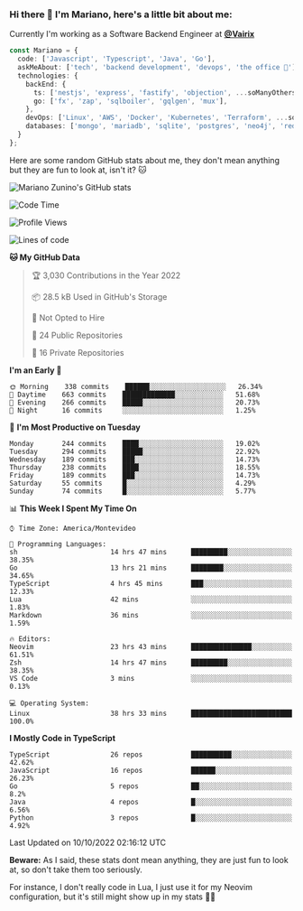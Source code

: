 ### Hi there 👋 I'm Mariano, here's a little bit about me:

Currently I'm working as a Software Backend Engineer at [**@Vairix**](https://vairix.com)

```ts
const Mariano = {
  code: ['Javascript', 'Typescript', 'Java', 'Go'],
  askMeAbout: ['tech', 'backend development', 'devops', 'the office 💼'],
  technologies: {
    backEnd: {
      ts: ['nestjs', 'express', 'fastify', 'objection', ...soManyOthersFrameworks],
      go: ['fx', 'zap', 'sqlboiler', 'gqlgen', 'mux'],
    },
    devOps: ['Linux', 'AWS', 'Docker', 'Kubernetes', 'Terraform', ...soManyOthersTools],
    databases: ['mongo', 'mariadb', 'sqlite', 'postgres', 'neo4j', 'redis'],
  }
};
```

Here are some random GitHub stats about me, they don't mean anything but they are fun to look at, isn't it? 🐱

![Mariano Zunino's GitHub stats](https://github-readme-stats.vercel.app/api?username=marianozunino&count_private=true&show_icons=true&theme=radical)

<!--START_SECTION:waka-->
![Code Time](http://img.shields.io/badge/Code%20Time-209%20hrs%2041%20mins-blue)

![Profile Views](http://img.shields.io/badge/Profile%20Views-1-blue)

![Lines of code](https://img.shields.io/badge/From%20Hello%20World%20I%27ve%20Written-355%20Thousand%20lines%20of%20code-blue)

**🐱 My GitHub Data** 

> 🏆 3,030 Contributions in the Year 2022
 > 
> 📦 28.5 kB Used in GitHub's Storage 
 > 
> 🚫 Not Opted to Hire
 > 
> 📜 24 Public Repositories 
 > 
> 🔑 16 Private Repositories  
 > 
**I'm an Early 🐤** 

```text
🌞 Morning    338 commits    ██████░░░░░░░░░░░░░░░░░░░   26.34% 
🌆 Daytime    663 commits    █████████████░░░░░░░░░░░░   51.68% 
🌃 Evening    266 commits    █████░░░░░░░░░░░░░░░░░░░░   20.73% 
🌙 Night      16 commits     ░░░░░░░░░░░░░░░░░░░░░░░░░   1.25%

```
📅 **I'm Most Productive on Tuesday** 

```text
Monday       244 commits    ████░░░░░░░░░░░░░░░░░░░░░   19.02% 
Tuesday      294 commits    █████░░░░░░░░░░░░░░░░░░░░   22.92% 
Wednesday    189 commits    ███░░░░░░░░░░░░░░░░░░░░░░   14.73% 
Thursday     238 commits    ████░░░░░░░░░░░░░░░░░░░░░   18.55% 
Friday       189 commits    ███░░░░░░░░░░░░░░░░░░░░░░   14.73% 
Saturday     55 commits     █░░░░░░░░░░░░░░░░░░░░░░░░   4.29% 
Sunday       74 commits     █░░░░░░░░░░░░░░░░░░░░░░░░   5.77%

```


📊 **This Week I Spent My Time On** 

```text
⌚︎ Time Zone: America/Montevideo

💬 Programming Languages: 
sh                       14 hrs 47 mins      █████████░░░░░░░░░░░░░░░░   38.35% 
Go                       13 hrs 21 mins      ████████░░░░░░░░░░░░░░░░░   34.65% 
TypeScript               4 hrs 45 mins       ███░░░░░░░░░░░░░░░░░░░░░░   12.33% 
Lua                      42 mins             ░░░░░░░░░░░░░░░░░░░░░░░░░   1.83% 
Markdown                 36 mins             ░░░░░░░░░░░░░░░░░░░░░░░░░   1.59%

🔥 Editors: 
Neovim                   23 hrs 43 mins      ███████████████░░░░░░░░░░   61.51% 
Zsh                      14 hrs 47 mins      █████████░░░░░░░░░░░░░░░░   38.35% 
VS Code                  3 mins              ░░░░░░░░░░░░░░░░░░░░░░░░░   0.13%

💻 Operating System: 
Linux                    38 hrs 33 mins      █████████████████████████   100.0%

```

**I Mostly Code in TypeScript** 

```text
TypeScript               26 repos            ██████████░░░░░░░░░░░░░░░   42.62% 
JavaScript               16 repos            ██████░░░░░░░░░░░░░░░░░░░   26.23% 
Go                       5 repos             ██░░░░░░░░░░░░░░░░░░░░░░░   8.2% 
Java                     4 repos             █░░░░░░░░░░░░░░░░░░░░░░░░   6.56% 
Python                   3 repos             █░░░░░░░░░░░░░░░░░░░░░░░░   4.92%

```



 Last Updated on 10/10/2022 02:16:12 UTC
<!--END_SECTION:waka-->

**Beware:** As I said, these stats dont mean anything, they are just fun to look at, so don't take them too seriously.

For instance, I don't really code in Lua, I just use it for my Neovim configuration, but it's still might show up in my stats 🤷‍♂️

